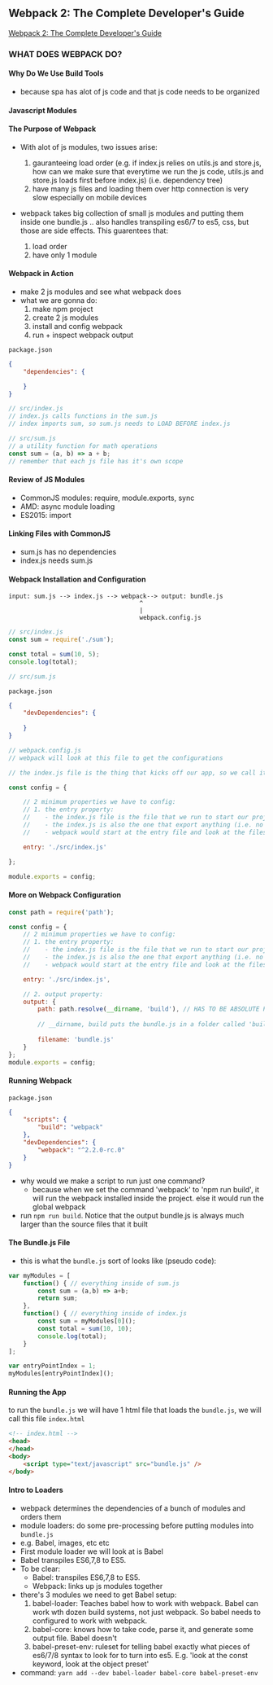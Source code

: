 ## Webpack 2: The Complete Developer's Guide

[Webpack 2: The Complete Developer's Guide](https://www.udemy.com/webpack-2-the-complete-developers-guide/)

### WHAT DOES WEBPACK DO?

#### Why Do We Use Build Tools
- because spa has alot of js code and that js code needs to be organized

#### Javascript Modules

#### The Purpose of Webpack

- With alot of js modules, two issues arise:
    1. gauranteeing load order (e.g. if index.js relies on utils.js and store.js, how can we make sure that everytime we run the js code, utils.js and store.js loads first before index.js) (i.e. dependency tree)
    2. have many js files and loading them over http connection is very slow especially on mobile devices

- webpack takes big collection of small js modules and putting them inside one bundle.js .. also handles transpiling es6/7 to es5, css, but those are side effects. This guarentees that:
    1. load order 
    2. have only 1 module

#### Webpack in Action

- make 2 js modules and see what webpack does
- what we are gonna do:
    1. make npm project
    2. create 2 js modules
    3. install and config webpack
    4. run + inspect webpack output

`package.json`    
```json
{
    "dependencies": {

    }
}
```
```javascript
// src/index.js
// index.js calls functions in the sum.js
// index imports sum, so sum.js needs to LOAD BEFORE index.js
```

```javascript
// src/sum.js
// a utility function for math operations
const sum = (a, b) => a + b;
// remember that each js file has it's own scope
```
    
#### Review of JS Modules
- CommonJS modules: require, module.exports, sync
- AMD: async module loading
- ES2015: import

#### Linking Files with CommonJS
- sum.js has no dependencies
- index.js needs sum.js 

  
#### Webpack Installation and Configuration

```
input: sum.js --> index.js --> webpack--> output: bundle.js
                                    ^
                                    |
                                    webpack.config.js
```

```javascript
// src/index.js
const sum = require('./sum');

const total = sum(10, 5);
console.log(total);
```

```javascript
// src/sum.js

```

`package.json`
```json
{
    "devDependencies": {
        
    }
}
```

```javascript
// webpack.config.js
// webpack will look at this file to get the configurations

// the index.js file is the thing that kicks off our app, so we call it the entry point of our appplication

const config = {

    // 2 minimum properties we have to config:
    // 1. the entry property: 
    //    - the index.js file is the file that we run to start our project
    //    - the index.js is also the one that export anything (i.e. no other file depends on the index.js), so it is the ENTRY FILE
    //    - webpack would start at the entry file and look at the files that it imports, then look at the other file that those import and so forth. That's how it builds the dependency tree

    entry: './src/index.js'

};

module.exports = config;
```

#### More on Webpack Configuration

```javascript
const path = require('path');

const config = {
    // 2 minimum properties we have to config:
    // 1. the entry property: 
    //    - the index.js file is the file that we run to start our project
    //    - the index.js is also the one that export anything (i.e. no other file depends on the index.js), so it is the ENTRY FILE
    //    - webpack would start at the entry file and look at the files that it imports, then look at the other file that those import and so forth. That's how it builds the dependency tree

    entry: './src/index.js',

    // 2. output property:
    output: {
        path: path.resolve(__dirname, 'build'), // HAS TO BE ABSOLUTE PATH. .resolve() creates a path string for any os system
        
        // __dirname, build puts the bundle.js in a folder called 'build' in the homedir of our project 
        
        filename: 'bundle.js'
    }
};
module.exports = config;
```
#### Running Webpack

`package.json`
```json
{
    "scripts": {
        "build": "webpack"
    },
    "devDependencies": {
        "webpack": "^2.2.0-rc.0"
    }
}
```

- why would we make a script to run just one command?
    - because when we set the command 'webpack' to 'npm run build', it will run the webpack installed inside the project. else it would run the global webpack
- run `npm run build`. Notice that the output bundle.js is always much larger than the source files that it built

#### The Bundle.js File

- this is what the `bundle.js` sort of looks like (pseudo code):

```javascript
var myModules = [
    function() { // everything inside of sum.js
        const sum = (a,b) => a+b;
        return sum;
    },
    function() { // everything inside of index.js
        const sum = myModules[0]();
        const total = sum(10, 10);
        console.log(total);
    }
];

var entryPointIndex = 1;
myModules[entryPointIndex]();
```
#### Running the App
to run the `bundle.js` we will have 1 html file that loads the `bundle.js`, we will call this file `index.html`
```html
<!-- index.html -->
<head>
</head>
<body>
    <script type="text/javascript" src="bundle.js" />
</body>
```

#### Intro to Loaders 
- webpack determines the dependencies of a bunch of modules and orders them
- module loaders: do some pre-processing before putting modules into `bundle.js`
- e.g. Babel, images, etc etc
- First module loader we will look at is Babel
- Babel transpiles ES6,7,8 to ES5.
- To be clear:
    - Babel: transpiles ES6,7,8 to ES5.
    - Webpack: links up js modules together
- there's 3 modules we need to get Babel setup:
    1. babel-loader: Teaches babel how to work with webpack. Babel can work wth dozen build systems, not just webpack. So babel needs to configured to work with webpack.
    2. babel-core: knows how to take code, parse it, and generate some output file. Babel doesn't
    3. babel-preset-env: ruleset for telling babel exactly what pieces of es6/7/8 syntax to look for to turn into es5. E.g. 'look at the const keyword, look at the object preset'
- command: `yarn add --dev babel-loader babel-core babel-preset-env` 


